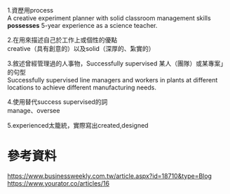 1.資歷用process  
A creative experiment planner with solid classroom management skills **possesses** 5-year experience as a science teacher.  

2.在用來描述自己於工作上或個性的優點  
creative（具有創意的）以及solid（深厚的、紮實的）
  
3.敘述曾經管理過的人事物，Successfully supervised 某人（團隊）或某專案」的句型  
Successfully supervised line managers and workers in plants at different locations to achieve different manufacturing needs.  

4.使用替代success supervised的詞  
manage、oversee  

5.experienced太籠統，實際寫出created,designed  

# 參考資料  
https://www.businessweekly.com.tw/article.aspx?id=18710&type=Blog   
https://www.yourator.co/articles/16  
